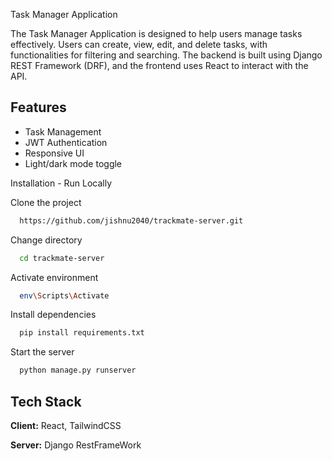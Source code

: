 
Task Manager Application

The Task Manager Application is designed to help users manage tasks effectively. Users can create, view, edit, and delete tasks, with functionalities for filtering and searching. The backend is built using Django REST Framework (DRF), and the frontend uses React to interact with the API.


## Features

- Task Management
- JWT Authentication
- Responsive UI
- Light/dark mode toggle


Installation - Run Locally

Clone the project
```bash
  https://github.com/jishnu2040/trackmate-server.git
```
Change directory
```bash
  cd trackmate-server
```
Activate environment
```bash
  env\Scripts\Activate
```
Install dependencies
```bash
  pip install requirements.txt
```
Start the server
```bash
  python manage.py runserver
```

## Tech Stack

**Client:** React, TailwindCSS

**Server:** Django RestFrameWork

